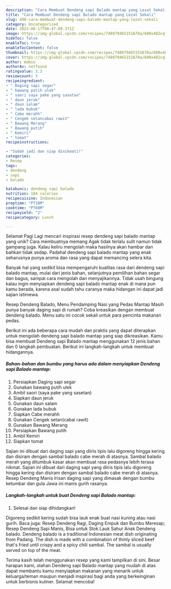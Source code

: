 ```yaml
---
description: "Cara Membuat Dendeng sapi Balado mantap yang Lezat Sekali"
title: "Cara Membuat Dendeng sapi Balado mantap yang Lezat Sekali"
slug: 490-cara-membuat-dendeng-sapi-balado-mantap-yang-lezat-sekali
category: Uncategorized
date: 2023-06-17T00:47:09.371Z
image: https://img-global.cpcdn.com/recipes/748979465151678a/680x482cq70/dendeng-sapi-balado-mantap-foto-resep-utama.jpg
hideToc: false
enableToc: true
enableTocContent: false
thumbnail: https://img-global.cpcdn.com/recipes/748979465151678a/680x482cq70/dendeng-sapi-balado-mantap-foto-resep-utama.jpg
cover: https://img-global.cpcdn.com/recipes/748979465151678a/680x482cq70/dendeng-sapi-balado-mantap-foto-resep-utama.jpg
author: Admin
authorAv: notfound
ratingvalue: 3.3
reviewcount: 3
recipeingredient:
- " Daging sapi segar"
- " bawang putih ulek"
- " saori saya pake yang sasetan"
- " daun jeruk"
- " daun salam"
- " lada bubuk"
- " Cabe merahh"
- " Cengek setancabai rawit"
- " Bawang Merang"
- " Bawang putih"
- " Kemiri"
- " tomat"
recipeinstructions:

- "Sudah jadi dan siap dinikmati!"
categories:
- Resep
tags:
- dendeng
- sapi
- balado

katakunci: dendeng sapi balado 
nutrition: 184 calories
recipecuisine: Indonesian
preptime: "PT10M"
cooktime: "PT60M"
recipeyield: "2"
recipecategory: Lunch

---
```



Selamat Pagi Lagi mencari inspirasi resep dendeng sapi balado mantap yang unik? Cara membuatnya memang Agak tidak terlalu sulit namun tidak gampang juga. Kalau keliru mengolah maka hasilnya akan hambar dan bahkan tidak sedap. Padahal dendeng sapi balado mantap yang enak seharusnya punya aroma dan rasa yang dapat memancing selera kita.


Banyak hal yang sedikit bisa mempengaruhi kualitas rasa dari dendeng sapi balado mantap, mulai dari jenis bahan, selanjutnya pemilihan bahan segar dan bagus, sampai cara mengolah dan menyajikannya. Tidak usah bingung kalau ingin menyiapkan dendeng sapi balado mantap enak di mana pun kamu berada, karena asal sudah tahu caranya maka hidangan ini dapat jadi sajian istimewa.

Resep Dendeng Balado, Menu Pendamping Nasi yang Pedas Mantap Masih punya banyak daging sapi di rumah? Coba kreasikan dengan membuat dendeng balado. Menu satu ini cocok sekali untuk para pencinta makanan pedas.


Berikut ini ada beberapa cara mudah dan praktis yang dapat diterapkan untuk mengolah dendeng sapi balado mantap yang siap dikreasikan. Kamu bisa membuat Dendeng sapi Balado mantap menggunakan 12 jenis bahan dan 0 langkah pembuatan. Berikut ini langkah-langkah untuk membuat hidangannya.

<!--inarticleads1-->

##### Bahan-bahan dan bumbu yang harus ada dalam menyiapkan Dendeng sapi Balado mantap:

1. Persiapkan  Daging sapi segar
1. Gunakan  bawang putih ulek
1. Ambil  saori (saya pake yang sasetan)
1. Siapkan  daun jeruk
1. Gunakan  daun salam
1. Gunakan  lada bubuk
1. Siapkan  Cabe merahh
1. Gunakan  Cengek setan(cabai rawit)
1. Gunakan  Bawang Merang
1. Persiapkan  Bawang putih
1. Ambil  Kemiri
1. Siapkan  tomat


Sajian ini dibuat dari daging sapi yang diiris tipis lalu digoreng hingga kering dan disiram dengan sambal balado cabe merah di atasnya. Sambal balado merah yang ditumbuk kasar akan membuat rasa pedasnya lebih terasa nikmat. Sajian ini dibuat dari daging sapi yang diiris tipis lalu digoreng hingga kering dan disiram dengan sambal balado cabe merah di atasnya. Resep Dendeng Manis Irisan daging sapi yang dimasak dengan bumbu ketumbar dan gula Jawa ini manis gurih rasanya. 

<!--inarticleads2-->

##### Langkah-langkah untuk buat Dendeng sapi Balado mantap:


1. Selesai dan siap dihidangkan!

Digoreng sedikit kering sudah bisa lauk enak buat nasi kuning atau nasi gurih. Baca juga: Resep Dendeng Ragi, Daging Empuk dan Bumbu Meresap; Resep Dendeng Sapi Manis, Bisa untuk Stok Lauk Sahur Anak Dendeng balado. Dendeng balado is a traditional Indonesian meat dish originating from Padang. The dish is made with a combination of thinly sliced beef that&#39;s fried until crispy and a spicy chili sambal. The sambal is usually served on top of the meat. 

Terima kasih telah menggunakan resep yang kami tampilkan di sini. Besar harapan kami, olahan Dendeng sapi Balado mantap yang mudah di atas dapat membantu kamu menyiapkan makanan yang menarik untuk keluarga/teman maupun menjadi inspirasi bagi anda yang berkeinginan untuk berbisnis kuliner. Selamat mencoba!
